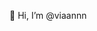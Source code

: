 👋 Hi, I’m @viaannn
<!---
viaannn/viaannn is a ✨ special ✨ repository because its `README.md` (this file) appears on your GitHub profile.
You can click the Preview link to take a look at your changes.
--->
